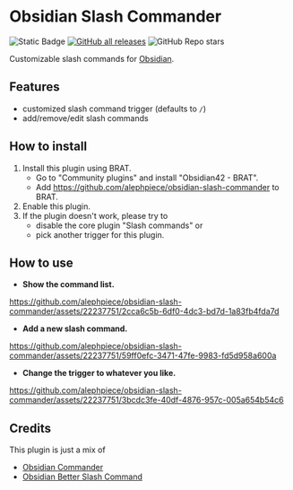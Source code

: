 # Obsidian Slash Commander

![Static Badge](https://img.shields.io/badge/obsidian-1.5.0-a88bfa?logo=obsidian) [![GitHub all releases](https://img.shields.io/github/downloads/alephpiece/obsidian-slash-commander/total?logo=GitHub)](https://github.com/alephpiece/obsidian-slash-commander/releases) ![GitHub Repo stars](https://img.shields.io/github/stars/alephpiece/obsidian-slash-commander?logo=githubsponsors&logoColor=f5f5f5)

Customizable slash commands for [Obsidian](https://obsidian.md).

## Features

- customized slash command trigger (defaults to `/`)
- add/remove/edit slash commands

## How to install

1. Install this plugin using BRAT.
   - Go to "Community plugins" and install "Obsidian42 - BRAT". 
   - Add https://github.com/alephpiece/obsidian-slash-commander to BRAT.
2. Enable this plugin.
3. If the plugin doesn't work, please try to
   - disable the core plugin "Slash commands" or
   - pick another trigger for this plugin.

## How to use

- **Show the command list.**

https://github.com/alephpiece/obsidian-slash-commander/assets/22237751/2cca6c5b-6df0-4dc3-bd7d-1a83fb4fda7d

- **Add a new slash command.**

https://github.com/alephpiece/obsidian-slash-commander/assets/22237751/59ff0efc-3471-47fe-9983-fd5d958a600a

- **Change the trigger to whatever you like.**

https://github.com/alephpiece/obsidian-slash-commander/assets/22237751/3bcdc3fe-40df-4876-957c-005a654b54c6

## Credits

This plugin is just a mix of

- [Obsidian Commander](https://github.com/phibr0/obsidian-commander)
- [Obsidian Better Slash Command](https://github.com/SPiCaRiA/obsidian-better-slash-commands)
